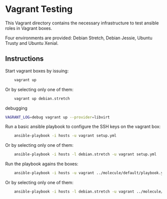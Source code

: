 # Vagrant Testing

This Vagrant directory contains the necessary infrastructure to test
ansible roles in Vagrant boxes.

Four environments are provided: Debian Stretch, Debian Jessie, Ubuntu Trusty
and Ubuntu Xenial.

## Instructions

Start vagrant boxes by issuing:

```bash
    vagrant up
```

Or by selecting only one of them:

```bash
    vagrant up debian.stretch
```

debugging
```bash
VAGRANT_LOG=debug vagrant up --provider=libvirt
```

Run a basic ansible playbook to configure the SSH keys on the vagrant box:

```bash
    ansible-playbook -i hosts -u vagrant setup.yml
```

Or by selecting only one of them:

```bash
    ansible-playbook -i hosts -l debian.stretch -u vagrant setup.yml
```

Run the playbook agains the boxes:

```bash
    ansible-playbook -i hosts -u vagrant ../molecule/default/playbook.yml
```

Or by selecting only one of them:

```bash
    ansible-playbook -i hosts -l debian.stretch -u vagrant ../molecule/default/playbook.yml
```
